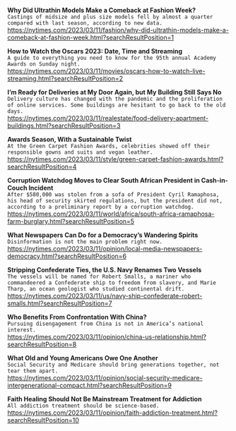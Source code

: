 **Why Did Ultrathin Models Make a Comeback at Fashion Week?**\
`Castings of midsize and plus size models fell by almost a quarter compared with last season, according to new data.`\
https://nytimes.com/2023/03/11/fashion/why-did-ultrathin-models-make-a-comeback-at-fashion-week.html?searchResultPosition=1

**How to Watch the Oscars 2023: Date, Time and Streaming**\
`A guide to everything you need to know for the 95th annual Academy Awards on Sunday night.`\
https://nytimes.com/2023/03/11/movies/oscars-how-to-watch-live-streaming.html?searchResultPosition=2

**I’m Ready for Deliveries at My Door Again, but My Building Still Says No**\
`Delivery culture has changed with the pandemic and the proliferation of online services. Some buildings are hesitant to go back to the old days.`\
https://nytimes.com/2023/03/11/realestate/food-delivery-apartment-buildings.html?searchResultPosition=3

**Awards Season, With a Sustainable Twist**\
`At the Green Carpet Fashion Awards, celebrities showed off their responsible gowns and suits and vegan leather.`\
https://nytimes.com/2023/03/11/style/green-carpet-fashion-awards.html?searchResultPosition=4

**Corruption Watchdog Moves to Clear South African President in Cash-in-Couch Incident**\
`After $580,000 was stolen from a sofa of President Cyril Ramaphosa, his head of security skirted regulations, but the president did not, according to a preliminary report by a corruption watchdog.`\
https://nytimes.com/2023/03/11/world/africa/south-africa-ramaphosa-farm-burglary.html?searchResultPosition=5

**What Newspapers Can Do for a Democracy’s Wandering Spirits**\
`Disinformation is not the main problem right now.`\
https://nytimes.com/2023/03/11/opinion/local-media-newspapers-democracy.html?searchResultPosition=6

**Stripping Confederate Ties, the U.S. Navy Renames Two Vessels**\
`The vessels will be named for Robert Smalls, a mariner who commandeered a Confederate ship to freedom from slavery, and Marie Tharp, an ocean geologist who studied continental drift.`\
https://nytimes.com/2023/03/11/us/navy-ship-confederate-robert-smalls.html?searchResultPosition=7

**Who Benefits From Confrontation With China?**\
`Pursuing disengagement from China is not in America’s national interest.`\
https://nytimes.com/2023/03/11/opinion/china-us-relationship.html?searchResultPosition=8

**What Old and Young Americans Owe One Another**\
`Social Security and Medicare should bring generations together, not tear them apart. `\
https://nytimes.com/2023/03/11/opinion/social-security-medicare-intergenerational-compact.html?searchResultPosition=9

**Faith Healing Should Not Be Mainstream Treatment for Addiction**\
`All addiction treatment should be science-based.`\
https://nytimes.com/2023/03/11/opinion/faith-addiction-treatment.html?searchResultPosition=10

